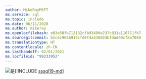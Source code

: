 ```yaml
---
author: MikeRayMSFT
ms.service: sql
ms.topic: include
ms.date: 06/11/2020
ms.author: mikeray
ms.openlocfilehash: e03e58fb712132cfb93490e237c031a110711fb7
ms.sourcegitcommit: b1cec968b919cfd6f4a438024bfdad00cf8e7080
ms.translationtype: HT
ms.contentlocale: zh-CN
ms.lasthandoff: 02/01/2021
ms.locfileid: "99233952"
---
```

<Token>![是](../media/yes-icon.png)[!INCLUDE [sssql19-md](../sssql19-md.md)]</Token>

